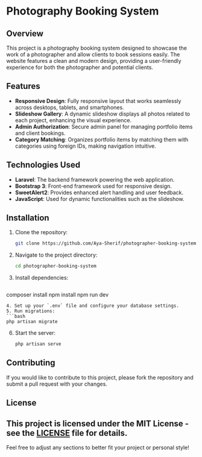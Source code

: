 
# Photography Booking System

## Overview

This project is a photography booking system designed to showcase the work of a photographer and allow clients to book sessions easily. The website features a clean and modern design, providing a user-friendly experience for both the photographer and potential clients.

## Features

- **Responsive Design**: Fully responsive layout that works seamlessly across desktops, tablets, and smartphones.
- **Slideshow Gallery**: A dynamic slideshow displays all photos related to each project, enhancing the visual experience.
- **Admin Authorization**: Secure admin panel for managing portfolio items and client bookings.
- **Category Matching**: Organizes portfolio items by matching them with categories using foreign IDs, making navigation intuitive.

## Technologies Used

- **Laravel**: The backend framework powering the web application.
- **Bootstrap 3**: Front-end framework used for responsive design.
- **SweetAlert2**: Provides enhanced alert handling and user feedback.
- **JavaScript**: Used for dynamic functionalities such as the slideshow.

## Installation

1. Clone the repository:
   ```bash
   git clone https://github.com/Aya-Sherif/photographer-booking-system.git
   ```
2. Navigate to the project directory:
   ```bash
   cd photographer-booking-system
   ```
3. Install dependencies:
   ```bash
composer install
npm install
npm run dev

   ```
4. Set up your `.env` file and configure your database settings.
5. Run migrations:
   ```bash
   php artisan migrate
   ```
6. Start the server:
   ```bash
   php artisan serve
   ```


## Contributing

If you would like to contribute to this project, please fork the repository and submit a pull request with your changes.

## License

This project is licensed under the MIT License - see the [LICENSE](LICENSE) file for details.
---

Feel free to adjust any sections to better fit your project or personal style!

